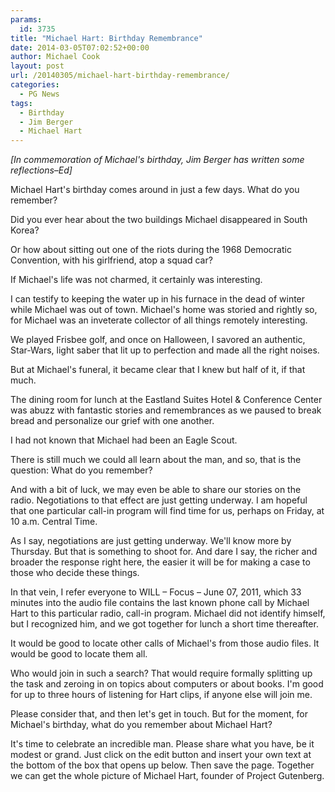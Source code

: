 ```yaml
---
params:
  id: 3735
title: "Michael Hart: Birthday Remembrance"
date: 2014-03-05T07:02:52+00:00
author: Michael Cook
layout: post
url: /20140305/michael-hart-birthday-remembrance/
categories:
  - PG News
tags:
  - Birthday
  - Jim Berger
  - Michael Hart
---
```

_[In commemoration of Michael's birthday, Jim Berger has written some reflections–Ed]_

Michael Hart's birthday comes around in just a few days. What do you remember?

Did you ever hear about the two buildings Michael disappeared in South Korea?

Or how about sitting out one of the riots during the 1968 Democratic Convention, with his girlfriend, atop a squad car?

If Michael's life was not charmed, it certainly was interesting.

I can testify to keeping the water up in his furnace in the dead of winter while Michael was out of town. Michael's home was storied and rightly so, for Michael was an inveterate collector of all things remotely interesting.

We played Frisbee golf, and once on Halloween, I savored an authentic, Star-Wars, light saber that lit up to perfection and made all the right noises.

But at Michael's funeral, it became clear that I knew but half of it, if that much.

The dining room for lunch at the Eastland Suites Hotel & Conference Center was abuzz with fantastic stories and remembrances as we paused to break bread and personalize our grief with one another.

I had not known that Michael had been an Eagle Scout.

There is still much we could all learn about the man, and so, that is the question: What do you remember?

And with a bit of luck, we may even be able to share our stories on the radio. Negotiations to that effect are just getting underway. I am hopeful that one particular call-in program will find time for us, perhaps on Friday, at 10 a.m. Central Time.

As I say, negotiations are just getting underway. We'll know more by Thursday. But that is something to shoot for. And dare I say, the richer and broader the response right here, the easier it will be for making a case to those who decide these things.

In that vein, I refer everyone to WILL – Focus – June 07, 2011, which 33 minutes into the audio file contains the last known phone call by Michael Hart to this particular radio, call-in program. Michael did not identify himself, but I recognized him, and we got together for lunch a short time thereafter.

It would be good to locate other calls of Michael's from those audio files. It would be good to locate them all.

Who would join in such a search? That would require formally splitting up the task and zeroing in on topics about computers or
about books. I'm good for up to three hours of listening for Hart clips, if anyone else will join me.

Please consider that, and then let's get in touch. But for the moment, for Michael's birthday, what do you remember about Michael
Hart?

It's time to celebrate an incredible man. Please share what you have, be it modest or grand. Just click on the edit button and insert your own text at the bottom of the box that opens up below. Then save the page. Together we can get the whole picture of Michael Hart, founder of Project Gutenberg.
